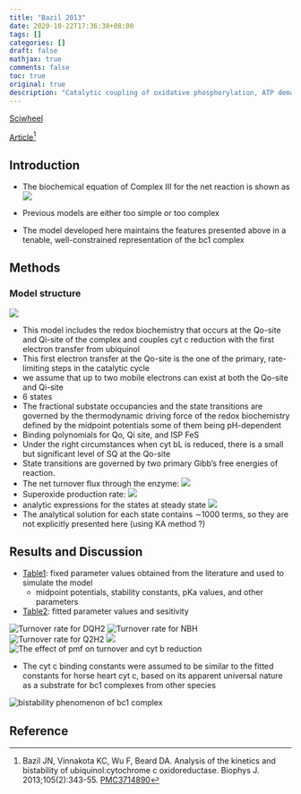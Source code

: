 ```yaml
---
title: "Bazil 2013"
date: 2020-10-22T17:36:38+08:00
tags: []
categories: []
draft: false
mathjax: true
comments: false
toc: true
original: true
description: "Catalytic coupling of oxidative phosphorylation, ATP demand, and reactive oxygen species generation"
---
```


[Sciwheel](https://sciwheel.com/work/#/items/5931055)

[Article](https://www.ncbi.nlm.nih.gov/pmc/articles/PMC3714890/)[^Bazil2013]

<!--more-->

## Introduction
* The biochemical equation of Complex III for the net reaction is shown as
![](https://els-jbs-prod-cdn.literatumonline.com/cms/attachment/2037591218/2051990519/si1.gif)

* Previous models are either too simple or too complex
* The model developed here maintains the features presented above in a tenable, well-constrained representation of the bc1 complex

## Methods

###  Model structure
![](https://els-jbs-prod-cdn.literatumonline.com/cms/attachment/05903c8e-2c41-4eef-bf73-60cece4ca1e8/gr1_lrg.jpg)
* This model includes the redox biochemistry that occurs at the Qo-site and Qi-site of the complex and couples cyt c reduction with the first electron transfer from ubiquinol
* This first electron transfer at the Qo-site is the one of the primary, rate-limiting steps in the catalytic cycle
* we assume that up to two mobile electrons can exist at both the Qo-site and Qi-site
* 6 states
* The fractional substate occupancies and the state transitions are governed by the thermodynamic driving force of the redox biochemistry defined by the midpoint potentials some of them being pH-dependent
* Binding polynomials for Qo, Qi site, and ISP FeS
* Under the right circumstances when cyt bL is reduced, there is a small but significant level of SQ at the Qo-site
* State transitions are governed by two primary Gibb’s free energies of reaction.
* The net turnover flux through the enzyme: ![](https://els-jbs-prod-cdn.literatumonline.com/cms/attachment/2037591218/2051990558/si45.gif)
* Superoxide production rate:
![](https://els-jbs-prod-cdn.literatumonline.com/cms/attachment/2037591218/2051990559/si46.gif)
*  analytic expressions for the states at steady state
![](https://els-jbs-prod-cdn.literatumonline.com/cms/attachment/2037591218/2051990561/si48.gif)
* The analytical solution for each state contains ∼1000 terms, so they are not explicitly presented here (using KA method ?)

## Results and Discussion
* [Table1](https://www.cell.com/biophysj/fulltext/S0006-3495(13)00616-4#tbl1): fixed parameter values obtained from the literature and used to simulate the model
    * midpoint potentials, stability constants, pKa values, and other parameters
* [Table2](https://www.cell.com/biophysj/fulltext/S0006-3495(13)00616-4#tbl2):  fitted parameter values and sesitivity

![](https://els-jbs-prod-cdn.literatumonline.com/cms/attachment/3e7956df-d02b-46b6-97fc-433f33e6cf30/gr2_lrg.jpg "Turnover rate for DQH2")
![](https://els-jbs-prod-cdn.literatumonline.com/cms/attachment/a0f18956-6f7a-4997-ae14-3c724248b394/gr3_lrg.jpg "Turnover rate for NBH")
![](https://els-jbs-prod-cdn.literatumonline.com/cms/attachment/50d7e1d8-6af2-4502-a756-47e44092e45d/gr4_lrg.jpg "Turnover rate for Q2H2")
![](https://els-jbs-prod-cdn.literatumonline.com/cms/attachment/50d7e1d8-6af2-4502-a756-47e44092e45d/gr5_lrg.jpg)
![](https://els-jbs-prod-cdn.literatumonline.com/cms/attachment/da9f1a07-96c8-4979-aa05-0e64a0569af1/gr6_lrg.jpg "The effect of pmf on turnover and cyt b reduction")

* The cyt c binding constants were assumed to be similar to the fitted constants for horse heart cyt c, based on its apparent universal nature as a substrate for bc1 complexes from other species

![](https://els-jbs-prod-cdn.literatumonline.com/cms/attachment/40ed28ef-6571-48b8-a313-99a2ecac4de7/gr7_lrg.jpg "bistability phenomenon of bc1 complex")

## Reference
[^Bazil2013]: Bazil JN, Vinnakota KC, Wu F, Beard DA. Analysis of the kinetics and bistability of ubiquinol:cytochrome c oxidoreductase. Biophys J. 2013;105(2):343-55. [PMC3714890](https://www.ncbi.nlm.nih.gov/pmc/articles/PMC3714890/)
